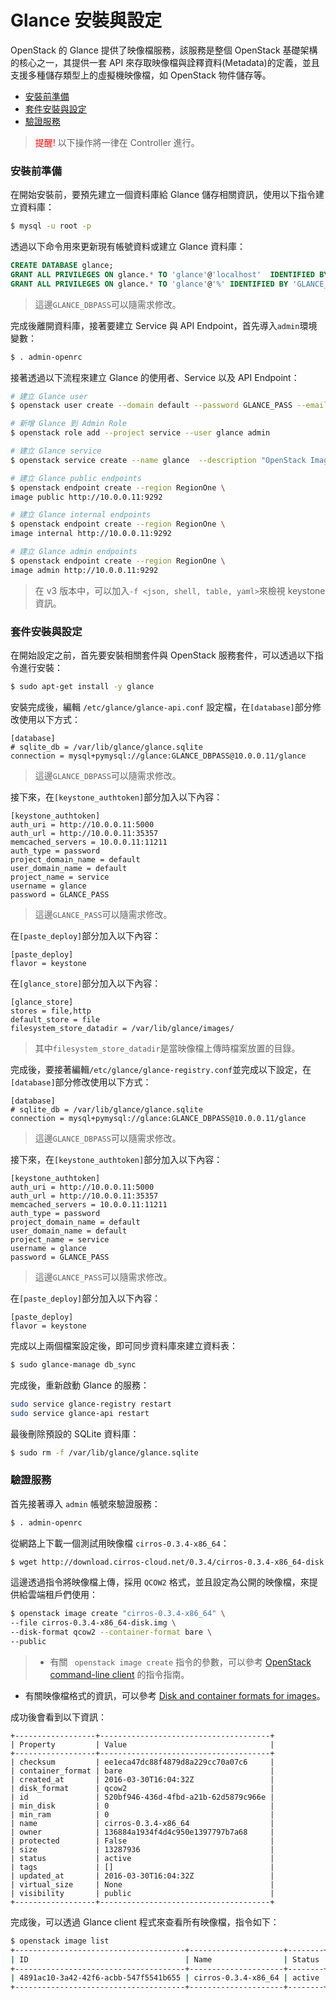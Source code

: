 # Glance 安裝與設定
OpenStack 的 Glance 提供了映像檔服務，該服務是整個 OpenStack 基礎架構的核心之一，其提供一套 API 來存取映像檔與詮釋資料(Metadata)的定義，並且支援多種儲存類型上的虛擬機映像檔，如 OpenStack 物件儲存等。

- [安裝前準備](#安裝前準備)
- [套件安裝與設定](#套件安裝與設定)
- [驗證服務](#驗證服務)

> <font color=red> 提醒! </font>以下操作將一律在 Controller 進行。

### 安裝前準備
在開始安裝前，要預先建立一個資料庫給 Glance 儲存相關資訊，使用以下指令建立資料庫：
```sh
$ mysql -u root -p
```

透過以下命令用來更新現有帳號資料或建立 Glance 資料庫：
```sql
CREATE DATABASE glance;
GRANT ALL PRIVILEGES ON glance.* TO 'glance'@'localhost'  IDENTIFIED BY 'GLANCE_DBPASS';
GRANT ALL PRIVILEGES ON glance.* TO 'glance'@'%' IDENTIFIED BY 'GLANCE_DBPASS';
```
> 這邊`GLANCE_DBPASS`可以隨需求修改。

完成後離開資料庫，接著要建立 Service 與 API Endpoint，首先導入`admin`環境變數：
```sh
$ . admin-openrc
```

接著透過以下流程來建立 Glance 的使用者、Service 以及 API Endpoint：
```sh
# 建立 Glance user
$ openstack user create --domain default --password GLANCE_PASS --email glance@example.com glance

# 新增 Glance 到 Admin Role
$ openstack role add --project service --user glance admin

# 建立 Glance service
$ openstack service create --name glance  --description "OpenStack Image service" image

# 建立 Glance public endpoints
$ openstack endpoint create --region RegionOne \
image public http://10.0.0.11:9292

# 建立 Glance internal endpoints
$ openstack endpoint create --region RegionOne \
image internal http://10.0.0.11:9292

# 建立 Glance admin endpoints
$ openstack endpoint create --region RegionOne \
image admin http://10.0.0.11:9292
```
> 在 v3 版本中，可以加入`-f <json, shell, table, yaml>`來檢視 keystone 資訊。

### 套件安裝與設定
在開始設定之前，首先要安裝相關套件與 OpenStack 服務套件，可以透過以下指令進行安裝：
```sh
$ sudo apt-get install -y glance
```

安裝完成後，編輯 `/etc/glance/glance-api.conf` 設定檔，在`[database]`部分修改使用以下方式：
```
[database]
# sqlite_db = /var/lib/glance/glance.sqlite
connection = mysql+pymysql://glance:GLANCE_DBPASS@10.0.0.11/glance
```
> 這邊`GLANCE_DBPASS`可以隨需求修改。

接下來，在`[keystone_authtoken]`部分加入以下內容：
```
[keystone_authtoken]
auth_uri = http://10.0.0.11:5000
auth_url = http://10.0.0.11:35357
memcached_servers = 10.0.0.11:11211
auth_type = password
project_domain_name = default
user_domain_name = default
project_name = service
username = glance
password = GLANCE_PASS
```
> 這邊`GLANCE_PASS`可以隨需求修改。

在`[paste_deploy]`部分加入以下內容：
```
[paste_deploy]
flavor = keystone
```

在`[glance_store]`部分加入以下內容：
```
[glance_store]
stores = file,http
default_store = file
filesystem_store_datadir = /var/lib/glance/images/
```
> 其中`filesystem_store_datadir`是當映像檔上傳時檔案放置的目錄。

完成後，要接著編輯`/etc/glance/glance-registry.conf`並完成以下設定，在`[database]`部分修改使用以下方式：
```
[database]
# sqlite_db = /var/lib/glance/glance.sqlite
connection = mysql+pymysql://glance:GLANCE_DBPASS@10.0.0.11/glance
```
> 這邊`GLANCE_DBPASS`可以隨需求修改。

接下來，在`[keystone_authtoken]`部分加入以下內容：
```
[keystone_authtoken]
auth_uri = http://10.0.0.11:5000
auth_url = http://10.0.0.11:35357
memcached_servers = 10.0.0.11:11211
auth_type = password
project_domain_name = default
user_domain_name = default
project_name = service
username = glance
password = GLANCE_PASS
```
> 這邊`GLANCE_PASS`可以隨需求修改。

在`[paste_deploy]`部分加入以下內容：
```
[paste_deploy]
flavor = keystone
```

完成以上兩個檔案設定後，即可同步資料庫來建立資料表：
```sh
$ sudo glance-manage db_sync
```

完成後，重新啟動 Glance 的服務：
```sh
sudo service glance-registry restart
sudo service glance-api restart
```

最後刪除預設的 SQLite 資料庫：
```sh
$ sudo rm -f /var/lib/glance/glance.sqlite
```

### 驗證服務
首先接著導入 `admin` 帳號來驗證服務：
```sh
$ . admin-openrc
```

從網路上下載一個測試用映像檔 `cirros-0.3.4-x86_64`：
```sh
$ wget http://download.cirros-cloud.net/0.3.4/cirros-0.3.4-x86_64-disk.img
```

這邊透過指令將映像檔上傳，採用 `QCOW2` 格式，並且設定為公開的映像檔，來提供給雲端租戶們使用：
```sh
$ openstack image create "cirros-0.3.4-x86_64" \
--file cirros-0.3.4-x86_64-disk.img \
--disk-format qcow2 --container-format bare \
--public
```
> * 有關 ` openstack image create` 指令的參數，可以參考 [OpenStack command-line client](http://docs.openstack.org/developer/python-openstackclient/command-list.html) 的指令指南。
* 有關映像檔格式的資訊，可以參考 [Disk and container formats for images](http://docs.openstack.org/image-guide/image-formats.html)。

成功後會看到以下資訊：
```
+------------------+--------------------------------------+
| Property         | Value                                |
+------------------+--------------------------------------+
| checksum         | ee1eca47dc88f4879d8a229cc70a07c6     |
| container_format | bare                                 |
| created_at       | 2016-03-30T16:04:32Z                 |
| disk_format      | qcow2                                |
| id               | 520bf946-436d-4fbd-a21b-62d5879c966e |
| min_disk         | 0                                    |
| min_ram          | 0                                    |
| name             | cirros-0.3.4-x86_64                  |
| owner            | 136884a1934f4d4c950e1397797b7a68     |
| protected        | False                                |
| size             | 13287936                             |
| status           | active                               |
| tags             | []                                   |
| updated_at       | 2016-03-30T16:04:32Z                 |
| virtual_size     | None                                 |
| visibility       | public                               |
+------------------+--------------------------------------+
```

完成後，可以透過 Glance client 程式來查看所有映像檔，指令如下：
```sh
$ openstack image list
+--------------------------------------+---------------------+--------+
| ID                                   | Name                | Status |
+--------------------------------------+---------------------+--------+
| 4891ac10-3a42-42f6-acbb-547f5541b655 | cirros-0.3.4-x86_64 | active |
+--------------------------------------+---------------------+--------+
```

